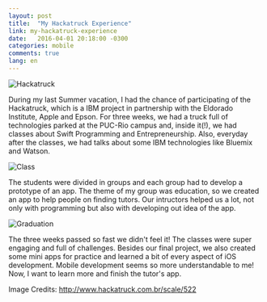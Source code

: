 ```yaml
---
layout: post
title:  "My Hackatruck Experience"
link: my-hackatruck-experience
date:   2016-04-01 20:18:00 -0300
categories: mobile
comments: true
lang: en
---
```


![Hackatruck](https://dl.dropboxusercontent.com/u/11831892/BlogStuff/hacka2.png)


During my last Summer vacation, I had the chance of participating of the Hackatruck, which is a IBM project in partnership with the Eldorado Institute, Apple and Epson. For three weeks, we had a truck full of technologies parked at the PUC-Rio campus and, inside it(!), we had classes about Swift Programming and Entrepreneurship. Also, everyday after the classes, we had talks about some IBM technologies like Bluemix and Watson.


![Class](https://dl.dropboxusercontent.com/u/11831892/BlogStuff/turma3.jpg)

The students were divided in groups and each group had to develop a prototype of an app. The theme of my group was education, so we created an app to help people on finding tutors. Our intructors helped us a lot, not only with programming but also with developing out idea of the app.


![Graduation](https://dl.dropboxusercontent.com/u/11831892/BlogStuff/euhacka.jpg)

The three weeks passed so fast we didn't feel it! The classes were super engaging and full of challenges. Besides our final project, we also created some mini apps for practice and learned a bit of every aspect of iOS development.  Mobile development seems so more understandable to me! Now, I want to learn more and finish the tutor's app.


Image Credits: http://www.hackatruck.com.br/scale/522
